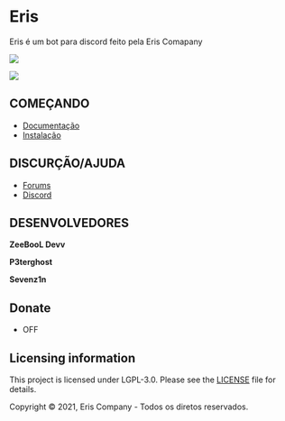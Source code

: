 # Eris
Eris é um bot para discord feito pela Eris Comapany

![](https://media.discordapp.net/attachments/758898628747591725/851558417391026176/6c89c0aaf4f8cb5b425f2741b3aceca7.webp)

<a href="https://discord.gg/jNN86bc5M5"><img src="https://img.shields.io/discord/373199722573201408?label=discord&color=7289DA&logo=discord"></a>



## COMEÇANDO

- [Documentação](https://github.com/DevZeeBooL/Eris/blob/main/DOCS/docs.md)
- [Instalação](https://github.com/DevZeeBooL/Eris/blob/main/DOCS/docs.md)



## DISCURÇÃO/AJUDA
- [Forums](https://forums.pmmp.io/)
- [Discord](https://discord.gg/jNN86bc5M5)



## DESENVOLVEDORES

**ZeeBooL Devv**

**P3terghost**

**Sevenz1n**



## Donate
- OFF

## Licensing information
This project is licensed under LGPL-3.0. Please see the [LICENSE](/LICENSE) file for details.

Copyright &copy; 2021, Eris Company - Todos os diretos reservados.
